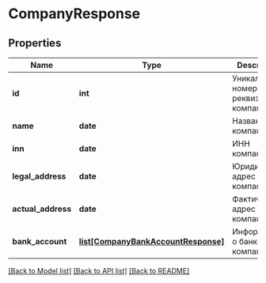 # CompanyResponse

## Properties
Name | Type | Description | Notes
------------ | ------------- | ------------- | -------------
**id** | **int** | Уникальный номер реквизитов компании | 
**name** | **date** | Название компании | 
**inn** | **date** | ИНН компании | 
**legal_address** | **date** | Юридический адрес компании | 
**actual_address** | **date** | Фактический адрес компании | 
**bank_account** | [**list[CompanyBankAccountResponse]**](CompanyBankAccountResponse.md) | Информация о банке компании | [optional] 

[[Back to Model list]](../README.md#documentation-for-models) [[Back to API list]](../README.md#documentation-for-api-endpoints) [[Back to README]](../README.md)

